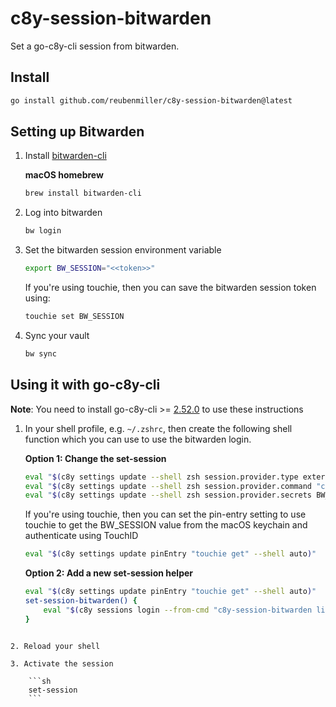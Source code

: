 # c8y-session-bitwarden

Set a go-c8y-cli session from bitwarden.

## Install

```sh
go install github.com/reubenmiller/c8y-session-bitwarden@latest
```

## Setting up Bitwarden

1. Install [bitwarden-cli](https://bitwarden.com/help/cli/)

    **macOS homebrew**

    ```sh
    brew install bitwarden-cli
    ```

2. Log into bitwarden

    ```sh
    bw login
    ```

3. Set the bitwarden session environment variable

    ```sh
    export BW_SESSION="<<token>>"
    ```

    If you're using touchie, then you can save the bitwarden session token using:

    ```sh
    touchie set BW_SESSION
    ```

4. Sync your vault

    ```sh
    bw sync
    ```

## Using it with go-c8y-cli

**Note**: You need to install go-c8y-cli >= [2.52.0](https://github.com/reubenmiller/go-c8y-cli/releases/tag/v2.52.0) to use these instructions

1. In your shell profile, e.g. `~/.zshrc`, then create the following shell function which you can use to use the bitwarden login.

    **Option 1: Change the set-session**

    ```sh
    eval "$(c8y settings update --shell zsh session.provider.type external )"
    eval "$(c8y settings update --shell zsh session.provider.command "c8y-session-bitwarden list --folder c8y")"
    eval "$(c8y settings update --shell zsh session.provider.secrets BW_SESSION)"
    ```

    If you're using touchie, then you can set the pin-entry setting to use touchie to get the BW_SESSION value from the macOS keychain and authenticate using TouchID

    ```sh
    eval "$(c8y settings update pinEntry "touchie get" --shell auto)"
    ```

    **Option 2: Add a new set-session helper**

    ```sh
    eval "$(c8y settings update pinEntry "touchie get" --shell auto)"
    set-session-bitwarden() {
        eval "$(c8y sessions login --from-cmd "c8y-session-bitwarden list --folder c8y" --secrets BW_SESSION "$@")"
    }
```

2. Reload your shell

3. Activate the session

    ```sh
    set-session
    ```
